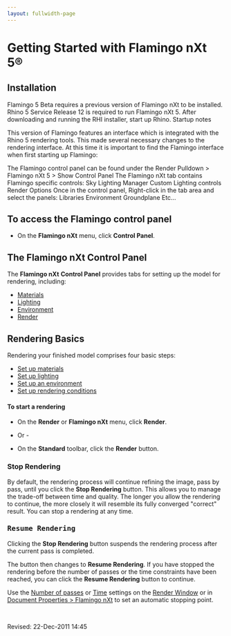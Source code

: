 ```yaml
---
layout: fullwidth-page
---
```


# Getting Started with Flamingo nXt 5®
 
## Installation

Flamingo 5 Beta requires a previous version of Flamingo nXt to be installed.
Rhino 5 Service Release 12 is required to run Flamingo nXt 5.
After downloading and running the RHI installer, start up Rhino.
Startup notes

This version of Flamingo features an interface which is integrated with the Rhino 5 rendering tools. This made several necessary changes to the rendering interface. At this time it is important to find the Flamingo interface when first starting up Flamingo:

The Flamingo control panel can be found under the Render Pulldown > Flamingo nXt 5 > Show Control Panel
The Flamingo nXt tab contains Flamingo specific controls:
Sky
Lighting Manager
Custom Lighting controls
Render Options
Once in the control panel, Right-click in the tab area and select the panels:
Libraries
Environment
Groundplane
Etc…
 
## To access the Flamingo control panel
  * On the **Flamingo nXt** menu, click **Control Panel**.

  ## The Flamingo nXt Control Panel
The **Flamingo nXt**  **Control Panel** provides tabs for setting up the model for rendering, including:

 *  [Materials](..\materials\materials-tab.html) 
 *  [Lighting](../lighting/lighting-tab.html) 
 *  [Environment](../environment/environment-tab.html) 
 *  [Render](../render/render-tab.html) 

## Rendering Basics
 
Rendering your finished model comprises four basic steps:

 *  [Set up materials](..\materials\materials-tab.html) 
 *  [Set up lighting](../lighting/lighting-tab.html) 
 *  [Set up an environment](../environment/environment-tab.html) 
 *  [Set up rendering conditions](../render/render-tab.html) 

#### To start a rendering

 * On the **Render** or **Flamingo nXt** menu, click **Render**.
- Or -

 * On the **Standard** toolbar, click the **Render** button.

### Stop Rendering
 

By default, the rendering process will continue refining the image, pass by pass, until you click the **Stop Rendering** button. This allows you to manage the trade-off between time and quality. The longer you allow the rendering to continue, the more closely it will resemble its fully converged &quot;correct&quot; result. You can stop a rendering at any time.


###  <kbd>Resume Rendering</kbd> 
 

Clicking the **Stop Rendering** button suspends the rendering process after the current pass is completed.

The button then changes to **Resume Rendering**. If you have stopped the rendering before the number of passes or the time constraints have been reached, you can click the **Resume Rendering** button to continue.

Use the [Number of passes](..\render\render-window.html#number-of-passes) or [Time](..\render\render-window.html#time) settings on the [Render Window](..\render\render-window.html) or in [Document Properties &gt; Flamingo nXt](..\render\documentproperties-flamingo.html) to set an automatic stopping point.

&#160;

Revised: 22-Dec-2011 14:45
